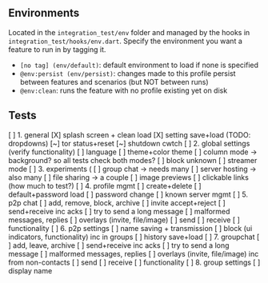 ## Environments

Located in the `integration_test/env` folder and managed by the hooks in `integration_test/hooks/env.dart`. Specify the environment you want a feature to run in by tagging it.

* `[no tag] (env/default)`: default environment to load if none is specified
* `@env:persist (env/persist)`: changes made to this profile persist between features and scenarios (but NOT between runs)
* `@env:clean`: runs the feature with no profile existing yet on disk

## Tests

[ ] 1. general
  [X] splash screen + clean load
  [X] setting save+load (TODO: dropdowns)
  [~] tor status+reset
  [~] shutdown cwtch
[ ] 2. global settings (verify functionality)
  [ ] language
  [ ] theme+color theme
  [ ] column mode -> background? so all tests check both modes?
  [ ] block unknown
  [ ] streamer mode
[ ] 3. experiments (
  [ ] group chat -> needs many
  [ ] server hosting -> also many
  [ ] file sharing -> a couple
    [ ] image previews
  [ ] clickable links (how much to test?)
[ ] 4. profile mgmt
  [ ] create+delete
  [ ] default+password load
  [ ] password change
  [ ] known server mgmt
[ ] 5. p2p chat
  [ ] add, remove, block, archive
  [ ] invite accept+reject
  [ ] send+receive inc acks
  [ ] try to send a long message
  [ ] malformed messages, replies
  [ ] overlays (invite, file/image)
    [ ] send
    [ ] receive
    [ ] functionality
[ ] 6. p2p settings
  [ ] name saving + transmission
  [ ] block (ui indicators, functionality) inc in groups
  [ ] history save+load
[ ] 7. groupchat
  [ ] add, leave, archive
  [ ] send+receive inc acks
  [ ] try to send a long message
  [ ] malformed messages, replies
  [ ] overlays (invite, file/image) inc from non-contacts
    [ ] send
    [ ] receive
    [ ] functionality
[ ] 8. group settings
  [ ] display name
